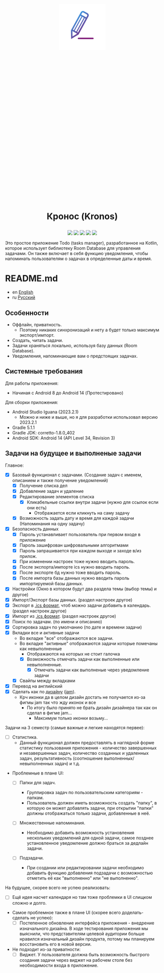 <div style="display: flex; justify-content: center; align-items: center; height: 28vh;">
    <div style="width: 150px; height: 150px; overflow: hidden; position: relative;">
        <img src="https://github.com/ve3xone/kronos-todo-app/blob/main/%D0%B7%D0%B0%D0%BA%D0%BE%D0%BD-%D0%B4%D0%B8%D0%B7%D0%B0%D0%B9%D0%BD/icon_app.png?raw=true" style="width: 100%; height: auto; transform: scale(2); object-fit: cover;">
    </div>
</div>

# <p style="text-align: center;">Кронос (Kronos)</p>

<p style="text-align: center;">
  <img src="https://img.shields.io/badge/Kotlin-orange">
  <img src="https://img.shields.io/badge/Room%20Database-blue">
  <img src="https://img.shields.io/badge/Notifications-Yes-blue">
  <img src="https://img.shields.io/badge/Privacy-Yes-blue">
  <img src="https://img.shields.io/badge/Safety-Yes-blue">
</p>

Это простое приложение Todo (tasks manager), разработанное на Kotlin, которое использует библиотеку Room Database для управления задачами. Он также включает в себя функцию уведомления, чтобы напоминать пользователям о задачах в определенные даты и время.

# README.md
- en [English](https://github.com/ve3xone/todo-app/blob/main/README.en.md)
- ru [Русский](https://github.com/ve3xone/todo-app/blob/main/README.md)

## Особенности

- Оффлайн, приватность.
    - Поэтому никаких синхронизаций и нету а будет только максимум экспорт/импорт.
- Создать, читать задачи.
- Задачи храняться локально, используя базу данных (Room Database).
- Уведомления, напоминающие вам о предстоящих задачах.

## Системные требования

Для работы приложения:
- Начиная с Android 8 до Android 14 (Протестировано)

Для сборки приложения:
- Android Studio Iguana (2023.2.1)
    - Можно и ниже и выше, но я для разработки использовал версию 2023.2.1
- Gradle 5.1.1
- Gradle JDK: corretto-1.8.0_402
- Android SDK: Android 14 (API Level 34, Revision 3)

## Задачи на будущее и выполненые задачи

Главное:

- [x] Базовый функционал с задачами. (Создание задач c именем, описанием и также получение уведомлений)
    - [x] Получение списка дел
    - [x] Добавление задач и удаление
    - [x] Редактирование элементов списка
        - [x] Кликабельные ссылки внутри задачи (нужно для ссылок если они есть)
            - Отображается если кликнуть на саму задачу
    - [x] Возможность задать дату и время для каждой задачи (Напоминания на одну задачу)
- [x] Безопасность данных
    - [x] Пароль устанавливает пользователь при первом входе в приложение
    - [x] Пароль зашифрован шифровальными алгоритмами
    - [x] Пароль запрашивается при каждом выходе и заходе в/из прилож.
    - [x] При изменении настроек тоже нужно вводить пароль.
    - [x] После экспорта/импорте ics нужно вводить пароль.
    - [x] После экспорте бд нужно тоже вводить пароль.
    - [x] После импорта базы данных нужно вводить пароль импортируемой базы данных.
- [x] Настройки (Окно в котором будут два раздела темы (выбор темы) и другое)
- [x] Импорт/Экспорт базы данных. (раздел настроек другое)
- [x] Экспорт в [.ics формат](https://en.wikipedia.org/wiki/ICalendar), чтоб можно задачи добавить в календарь. (раздел настроек другое)
- [x] Импорт из [.ics формат](https://en.wikipedia.org/wiki/ICalendar). (раздел настроек другое)
- [x] Поиск по задачам. (по имени и описанию)
- [x] Сортировка задач по умолчанию (по дате и времени задачи)
- [x] Вкладки все и активные задачи
    - Во вкладке "все" отображаются все задачи.
    - Во вкладке "активные" отображаются задачи которые помечаны как невыполненные
        - Отображаются на которых не стоит галочка
        - [x] Возможность отмечать задачи как выполненные или невыполненные.
            - [x] Отмечать задачи как выполненые через уведомление задачи
    - [x] Свайпы между вкладками
- [x] Перевод на английский
- [x] Сделать как по [дизайну](https://raw.githubusercontent.com/ve3xone/kronos-todo-app/main/%D0%B7%D0%B0%D0%BA%D0%BE%D0%BD-%D0%B4%D0%B8%D0%B7%D0%B0%D0%B9%D0%BD/%D0%9F%D1%80%D0%B8%D0%BB%D0%BE%D0%B6%D1%83%D1%85%D0%B0.png) ([jam](https://github.com/ve3xone/kronos-todo-app/raw/main/%D0%B7%D0%B0%D0%BA%D0%BE%D0%BD-%D0%B4%D0%B8%D0%B7%D0%B0%D0%B9%D0%BD/%D0%9F%D1%80%D0%B8%D0%BB%D0%BE%D0%B6%D1%83%D1%85%D0%B0.jam)).
    - Крч иконки да в целом дизайн достать не получается из-за фигмы jam так что жду иконок и все
        - По итогу было принято не брать дизайн дизайнера так как он сделал в фигме jam...
            - Максимум только иконки возьму...

Задачи на 3 семестр (самые важные и легкие находятся первее):

- [ ] Статистика.
    - Данный функционал должен предоставлять в наглядной форме статистику пользования приложения - количество завершенных и незавершенных задач, количество созданных и удаленных задач, результативность (соотношение выполненных/невыполненных задач) и т.д.

- Проблемные в плане UI:
    - [ ] Папки для задач.
        - Группировка задач по пользовательским категориям - папкам.
        - Пользователь должен иметь возможность создать "папку", в которую он может добавлять задачи, при   открытии "папки" должны отображаться только задачи, добавленные в неё.

    - [ ] Множественные напоминания.
        - Необходимо добавить возможность установления нескольких уведомлений для одной задачи, самое позднее установленное уведомление должно браться за дедлайн задачи.

    - [ ] Подзадачи.
      - При создании или редактировании задачи необходимо добавить функцию добавления подзадачи с возможностью отметить её как "выполненно" или "не выполненно".

На будущее, cкорее всего не успею реализовать:
- [ ] Ещё идея насчет календаря но там тоже проблемки в UI слищком сложно и долго.
    
- Самое проблемное также в плане UI (скорее всего доделать-сделать не успею):
    - [ ] Постепенное обновление интерфейса приложения - внедрение изначального дизайна. В ходе тестирования приложения мы выяснили, что представителям целевой аудитории больше нравился изначальный дизайн продукта, потому мы планируем восстановить его в новой версии.

- Не подходит из-за приватности:
    - [ ] Виджет. У пользователя должна быть возможность быстрого создания задачи через виджет на рабочем столе без необходимости входа в приложение.